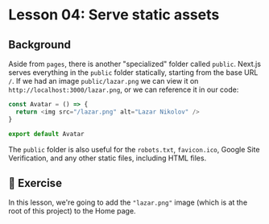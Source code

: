 # Lesson 04: Serve static assets

## Background

Aside from `pages`, there is another "specialized" folder called `public`. Next.js serves everything in the `public` folder statically, starting from the base URL `/`. If we had an image `public/lazar.png` we can view it on `http://localhost:3000/lazar.png`, or we can reference it in our code:

```typescript
const Avatar = () => {
  return <img src="/lazar.png" alt="Lazar Nikolov" />
}

export default Avatar
```

The `public` folder is also useful for the `robots.txt`, `favicon.ico`, Google Site Verification, and any other static files, including HTML files.

## 🚀 Exercise

In this lesson, we're going to add the `"lazar.png"` image (which is at the root of this project) to the Home page.